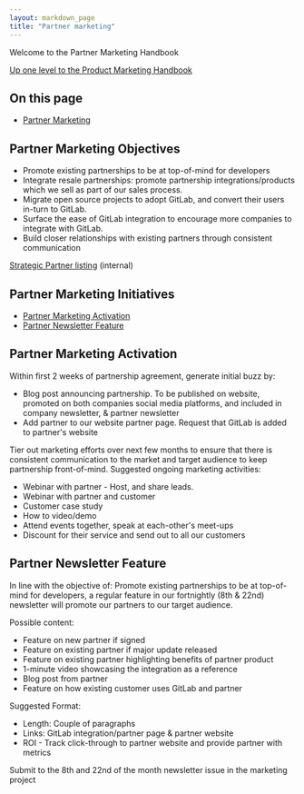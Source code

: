 ```yaml
---
layout: markdown_page
title: "Partner marketing"
---
```


Welcome to the Partner Marketing Handbook

[Up one level to the Product Marketing Handbook](/handbook/marketing/product-marketing/)    

## On this page
* [Partner Marketing](#partnermarketing)

## Partner Marketing Objectives<a name="partnermarketing"></a>

- Promote existing partnerships to be at top-of-mind for developers
- Integrate resale partnerships: promote partnership integrations/products which we sell as part of our sales process.
- Migrate open source projects to adopt GitLab, and convert their users in-turn to GitLab.
- Surface the ease of GitLab integration to encourage more companies to integrate with GitLab.
- Build closer relationships with existing partners through consistent communication

[Strategic Partner listing](https://docs.google.com/document/d/1-oAf0tMlTrAaPAsG_8NLXrI3DEZqI5ZA0gW0lKxFjA4/edit) (internal)

## Partner Marketing Initiatives
* [Partner Marketing Activation](#partnermarketingactivation)
* [Partner Newsletter Feature](#partnernewsletterfeature)

## Partner Marketing Activation
Within first 2 weeks of partnership agreement, generate initial buzz by:
- Blog post announcing partnership. To be published on website, promoted on both companies social media platforms, and included in company newsletter, & partner newsletter
- Add partner to our website partner page. Request that GitLab is added to partner's website

Tier out marketing efforts over next few months to ensure that there is consistent communication to the market and target audience to keep partnership front-of-mind. Suggested ongoing marketing activities:
- Webinar with partner - Host, and share leads.
- Webinar with partner and customer
- Customer case study
- How to video/demo 
- Attend events together, speak at each-other's meet-ups
- Discount for their service and send out to all our customers

## Partner Newsletter Feature
In line with the objective of: Promote existing partnerships to be at top-of-mind for developers, a regular feature in our fortnightly (8th & 22nd) newsletter will promote our partners to our target audience.

Possible content:
- Feature on new partner if signed
- Feature on existing partner if major update released
- Feature on existing partner highlighting benefits of partner product
- 1-minute video showcasing the integration as a reference
- Blog post from partner
- Feature on how existing customer uses GitLab and partner

Suggested Format:
- Length: Couple of paragraphs
- Links: GitLab integration/partner page & partner website
- ROI - Track click-through to partner website and provide partner with metrics

Submit to the 8th and 22nd of the month newsletter issue in the marketing project
